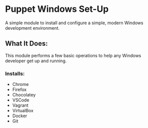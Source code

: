 # Puppet Windows Set-Up
A simple module to install and configure a simple, modern Windows development environment.

## What It Does:
This module performs a few basic operations to help any Windows developer get up and running.
### Installs:
- Chrome
- Firefox
- Chocolatey
- VSCode
- Vagrant
- VirtualBox
- Docker
- Git